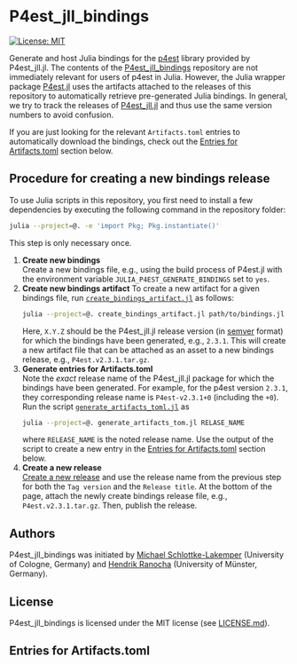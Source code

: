 # P4est_jll_bindings

[![License: MIT](https://img.shields.io/badge/License-MIT-success.svg)](https://opensource.org/licenses/MIT)

Generate and host Julia bindings for the
[p4est](https://github.com/cburstedde/p4est) library provided by P4est_jll.jl.
The contents of the
[P4est_jll_bindings](https://github.com/trixi-framework/P4est_jll_bindings)
repository are not immediately relevant for users of p4est in Julia. However,
the Julia wrapper package
[P4est.jl](https://github.com/trixi-framework/P4est.jl) uses the artifacts
attached to the releases of this repository to automatically retrieve
pre-generated Julia bindings. In general, we try to track the releases of
[P4est_jll.jl](https://github.com/JuliaBinaryWrappers/P4est_jll.jl) and thus use
the same version numbers to avoid confusion.

If you are just looking for the relevant `Artifacts.toml` entries to
automatically download the bindings, check out the
[Entries for Artifacts.toml](#entries-for-artifactstoml) section below.


## Procedure for creating a new bindings release
To use Julia scripts in this repository, you first need to install a few
dependencies by executing the following command in the repository folder:
```bash
julia --project=@. -e 'import Pkg; Pkg.instantiate()'
```
This step is only necessary once.

1. **Create new bindings**  
   Create a new bindings file, e.g., using the build process of P4est.jl with
   the environment variable `JULIA_P4EST_GENERATE_BINDINGS` set to `yes`.
2. **Create new bindings artifact**
   To create a new artifact for a given bindings file, run
   [`create_bindings_artifact.jl`](create_bindings_artifact.jl) as follows:
   ```bash
   julia --project=@. create_bindings_artifact.jl path/to/bindings.jl X.Y.Z
   ```
   Here, `X.Y.Z` should be the P4est_jll.jl release version
   (in [semver](https://semver.org) format) for which the bindings have been
   generated, e.g., `2.3.1`. This will create a new artifact file that can be
   attached as an asset to a new bindings release, e.g., `P4est.v2.3.1.tar.gz`.
3. **Generate entries for Artifacts.toml**  
   Note the *exact* release name of the P4est_jll.jl package for which the
   bindings have been generated. For example, for the p4est version `2.3.1`,
   they corresponding release name is `P4est-v2.3.1+0` (including the `+0`).
   Run the script [`generate_artifacts_toml.jl`](generate_artifacts_toml.jl) as
   ```bash
   julia --project=@. generate_artifacts_tom.jl RELASE_NAME
   ```
   where `RELEASE_NAME` is the noted release name. Use the output of the script
   to create a new entry in the
   [Entries for Artifacts.toml](#entries-for-artifactstoml) section below.
4. **Create a new release**  
   [Create a new release](https://github.com/trixi-framework/P4est_jll_bindings/releases/newhttps://github.com/trixi-framework/P4est_jll_bindings/releases/new)
   and use the release name from the previous step for both the `Tag version`
   and the `Release title`. At the bottom of the page, attach the newly create
   bindings release file, e.g., `P4est.v2.3.1.tar.gz`. Then, publish the
   release.


## Authors
P4est_jll_bindings was initiated by
[Michael Schlottke-Lakemper](https://www.mi.uni-koeln.de/NumSim/schlottke-lakemper)
(University of Cologne, Germany) and
[Hendrik Ranocha](https://ranocha.de) (University of Münster, Germany).


## License
P4est_jll_bindings is licensed under the MIT license (see [LICENSE.md](LICENSE.md)).


## Entries for Artifacts.toml

